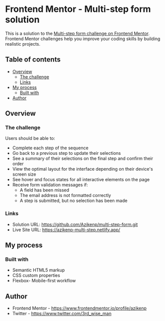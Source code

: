 # Frontend Mentor - Multi-step form solution

This is a solution to the [Multi-step form challenge on Frontend Mentor](https://www.frontendmentor.io/challenges/multistep-form-YVAnSdqQBJ). Frontend Mentor challenges help you improve your coding skills by building realistic projects. 

## Table of contents

- [Overview](#overview)
  - [The challenge](#the-challenge)
  - [Links](#links)
- [My process](#my-process)
  - [Built with](#built-with)
- [Author](#author)

## Overview

### The challenge

Users should be able to:

- Complete each step of the sequence
- Go back to a previous step to update their selections
- See a summary of their selections on the final step and confirm their order
- View the optimal layout for the interface depending on their device's screen size
- See hover and focus states for all interactive elements on the page
- Receive form validation messages if:
  - A field has been missed
  - The email address is not formatted correctly
  - A step is submitted, but no selection has been made

### Links

- Solution URL: https://github.com/Azikenp/multi-step-form.git
- Live Site URL: https://azikenp-multi-step.netlify.app/

## My process

### Built with

- Semantic HTML5 markup
- CSS custom properties
- Flexbox- Mobile-first workflow

## Author
- Frontend Mentor - https://www.frontendmentor.io/profile/azikenp
- Twitter - https://www.twitter.com/3rd_wise_man